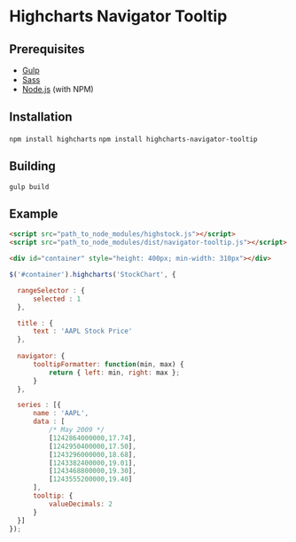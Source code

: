 # Highcharts Navigator Tooltip

## Prerequisites

* [Gulp](http://gulpjs.com/)
* [Sass](http://sass-lang.com/)
* [Node.js](http://nodejs.org/) (with NPM)

## Installation

`npm install highcharts`
`npm install highcharts-navigator-tooltip`

## Building

`gulp build`

## Example

```html
<script src="path_to_node_modules/highstock.js"></script>
<script src="path_to_node_modules/dist/navigator-tooltip.js"></script>

<div id="container" style="height: 400px; min-width: 310px"></div> 
```

```javascript
$('#container').highcharts('StockChart', {

  rangeSelector : {
      selected : 1
  },

  title : {
      text : 'AAPL Stock Price'
  },
  
  navigator: {
      tooltipFormatter: function(min, max) {
          return { left: min, right: max };
      }
  },

  series : [{
      name : 'AAPL',
      data : [
          /* May 2009 */
          [1242864000000,17.74],
          [1242950400000,17.50],
          [1243296000000,18.68],
          [1243382400000,19.01],
          [1243468800000,19.30],
          [1243555200000,19.40]
      ],
      tooltip: {
          valueDecimals: 2
      }
  }]
});
```
